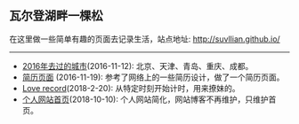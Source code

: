 ## 瓦尔登湖畔一棵松

在这里做一些简单有趣的页面去记录生活，站点地址: http://suvllian.github.io/

---
  
* [2016年去过的城市](http://suvllian.github.io/)(2016-11-12): 北京、天津、青岛、重庆、成都。
* [简历页面](http://suvllian.github.io/resume/index.html)  (2016-11-19): 参考了网络上的一些简历设计，做了一个简历页面。
* [Love record](http://suvllian.github.io/love/index.html)(2018-2-20): 从特定时刻开始计时，用来撩妹的。
* [个人网站首页](http://suvllian.github.io/websiteIndex/index.html)(2018-10-10): 个人网站简化，网站博客不再维护，只维护首页。
